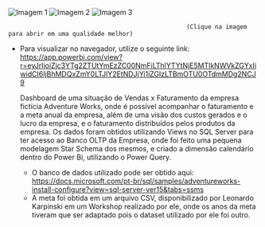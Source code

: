 ![Imagem 1](https://user-images.githubusercontent.com/65839541/88464193-2f740800-ce8f-11ea-888d-e153ec52bca5.png)
![Imagem 2](https://user-images.githubusercontent.com/65839541/88466503-43296980-cea3-11ea-908d-619e4a34ef88.png)
![Imagem 3](https://user-images.githubusercontent.com/65839541/88464057-0141f880-ce8e-11ea-84fb-800e19433957.png)

                                                      (Clique na imagem para abrir em uma qualidade melhor)
                                                      
* Para visualizar no navegador, utilize o seguinte link: https://app.powerbi.com/view?r=eyJrIjoiZjc3YTg2ZTUtYmEzZC00NmFiLThlYTYtNjE5MTlkNWVkZGYxIiwidCI6IjBhMDQxZmY0LTJlY2EtNDJjYi1iZGIzLTBmOTU0OTdmMDg2NCJ9


    Dashboard de uma situação de Vendas x Faturamento da empresa fictícia Adventure Works, onde é possível acompanhar o faturamento e a meta anual da empresa, além de uma visão dos custos gerados e o lucro da empresa, e o faturamento distribuídos pelos produtos da empresa.
    Os dados foram obtidos utilizando Views no SQL Server para ter acesso ao Banco OLTP da Empresa, onde foi feito uma pequena modelagem Star Schema dos mesmos, e criado a dimensão calendário dentro do Power Bi, utilizando o Power Query.
    
    * O banco de dados utilizado pode ser obtido aqui: https://docs.microsoft.com/pt-br/sql/samples/adventureworks-install-configure?view=sql-server-ver15&tabs=ssms
    * A meta foi obtida em um arquivo CSV, disponibilizado por Leonardo Karpinski em um Workshop realizado por ele, onde os anos da meta tiveram que ser adaptado pois o dataset utilizado por ele foi outro.
                                                      
                                           

